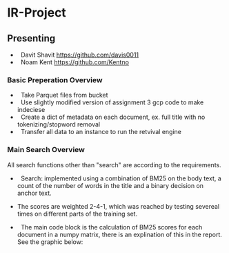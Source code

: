 # IR-Project
<h2> Presenting </h2>

- &nbsp; Davit Shavit https://github.com/davis0011
- &nbsp; Noam Kent https://github.com/Kentno


<h3> Basic Preperation Overview </h3>

- &nbsp; Take Parquet files from bucket
- &nbsp; Use slightly modified version of assignment 3 gcp code to make indeciese
- &nbsp; Create a dict of metadata on each document, ex. full title with no tokenizing/stopword removal
- &nbsp; Transfer all data to an instance to run the retvival engine

<h3> Main Search Overview </h3>

All search functions other than "search" are according to the requirements.

- &nbsp; Search: implemented using a combination of BM25 on the body text, a count of the number of words in the title and a binary decision on anchor text.
- The scores are weighted 2-4-1, which was reached by testing severeal times on different parts of the training set.

- &nbsp; The main code block is the calculation of BM25 scores for each document in a numpy matrix, there is an explination of this in the report. See the graphic below:

